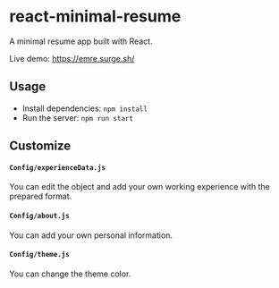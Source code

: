 # react-minimal-resume
A minimal resume app built with React.

Live demo: https://emre.surge.sh/

## Usage

* Install dependencies: `npm install`
* Run the server: `npm run start`

## Customize

#### `Config/experienceData.js`

You can edit the object and add your own working experience with the prepared format.

#### `Config/about.js`

You can add your own personal information.

#### `Config/theme.js`

You can change the theme color.
